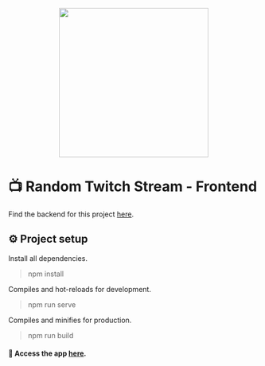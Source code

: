 <p align="center">
    <a href="http://discover-twitch-fr.nekotiki.fr/" target="_blank">
    	<img src="https://i.imgur.com/a1lCNSJ.png" height="300">
    </a>
</p>

# 📺 Random Twitch Stream - Frontend
Find the backend for this project [here](https://github.com/ChxGuillaume/random-stream-socket).

## ⚙️ Project setup
Install all dependencies.
> npm install

Compiles and hot-reloads for development.
> npm run serve

Compiles and minifies for production.
> npm run build

#### 🔗 Access the app [here](http://discover-twitch-fr.nekotiki.fr/).
